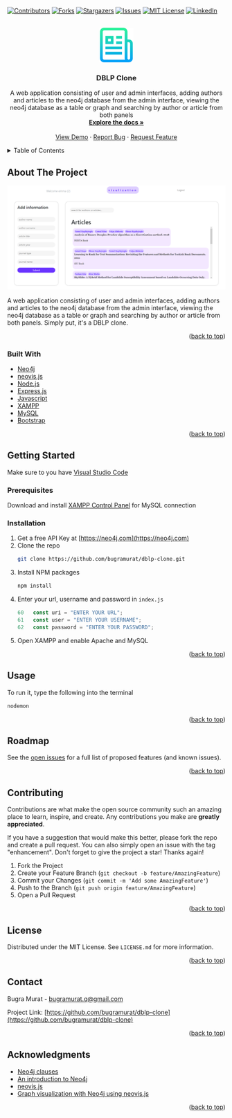 <div id="top"></div>

[![Contributors][contributors-shield]][contributors-url]
[![Forks][forks-shield]][forks-url]
[![Stargazers][stars-shield]][stars-url]
[![Issues][issues-shield]][issues-url]
[![MIT License][license-shield]][license-url]
[![LinkedIn][linkedin-shield]][linkedin-url]



<!-- PROJECT LOGO -->
<br />
<div align="center">
  <a href="https://github.com/bugramurat/dblp-clone">
    <img src="images/logo.png" alt="Logo" width="80" height="80">
  </a>

<h3 align="center">DBLP Clone</h3>

  <p align="center">
    A web application consisting of user and admin interfaces, adding authors and articles to the neo4j database from the admin interface, viewing the neo4j database as a table or graph and searching by author or article from both panels
    <br />
    <a href="https://github.com/bugramurat/dblp-clone"><strong>Explore the docs »</strong></a>
    <br />
    <br />
    <a href="https://github.com/bugramurat/dblp-clone">View Demo</a>
    ·
    <a href="https://github.com/bugramurat/dblp-clone/issues">Report Bug</a>
    ·
    <a href="https://github.com/bugramurat/dblp-clone/issues">Request Feature</a>
  </p>
</div>



<!-- TABLE OF CONTENTS -->
<details>
  <summary>Table of Contents</summary>
  <ol>
    <li>
      <a href="#about-the-project">About The Project</a>
      <ul>
        <li><a href="#built-with">Built With</a></li>
      </ul>
    </li>
    <li>
      <a href="#getting-started">Getting Started</a>
      <ul>
        <li><a href="#prerequisites">Prerequisites</a></li>
        <li><a href="#installation">Installation</a></li>
      </ul>
    </li>
    <li><a href="#usage">Usage</a></li>
    <li><a href="#roadmap">Roadmap</a></li>
    <li><a href="#contributing">Contributing</a></li>
    <li><a href="#license">License</a></li>
    <li><a href="#contact">Contact</a></li>
    <li><a href="#acknowledgments">Acknowledgments</a></li>
  </ol>
</details>



<!-- ABOUT THE PROJECT -->
## About The Project

![Screen Shot][product-screenshot]

A web application consisting of user and admin interfaces, adding authors and articles to the neo4j database from the admin interface, viewing the neo4j database as a table or graph and searching by author or article from both panels. Simply put, it's a DBLP clone.

<p align="right">(<a href="#top">back to top</a>)</p>



### Built With

* [Neo4j](https://neo4j.com)
* [neovis.js](https://github.com/neo4j-contrib/neovis.js/)
* [Node.js](https://nodejs.org/)
* [Express.js](https://expressjs.com)
* [Javascript](https://www.javascript.com)
* [XAMPP](https://www.apachefriends.org/index.html)
* [MySQL](https://www.mysql.com)
* [Bootstrap](https://getbootstrap.com)

<p align="right">(<a href="#top">back to top</a>)</p>



<!-- GETTING STARTED -->
## Getting Started

Make sure to you have [Visual Studio Code](https://code.visualstudio.com)

### Prerequisites

Download and install [XAMPP Control Panel](https://www.apachefriends.org/index.html) for MySQL connection

### Installation

1. Get a free API Key at [https://neo4j.com](https://neo4j.com)
2. Clone the repo
   ```sh
   git clone https://github.com/bugramurat/dblp-clone.git
   ```
3. Install NPM packages
   ```sh
   npm install
   ```
4. Enter your url, username and password in `index.js`
   ```js
   60   const uri = "ENTER YOUR URL";
   61   const user = "ENTER YOUR USERNAME";
   62   const password = "ENTER YOUR PASSWORD";
   ```
5. Open XAMPP and enable Apache and MySQL 

<p align="right">(<a href="#top">back to top</a>)</p>



<!-- USAGE EXAMPLES -->
## Usage

To run it, type the following into the terminal
   ```sh
   nodemon
   ```

<p align="right">(<a href="#top">back to top</a>)</p>



<!-- ROADMAP -->
## Roadmap

See the [open issues](https://github.com/bugramurat/dblp-clone/issues) for a full list of proposed features (and known issues).

<p align="right">(<a href="#top">back to top</a>)</p>



<!-- CONTRIBUTING -->
## Contributing

Contributions are what make the open source community such an amazing place to learn, inspire, and create. Any contributions you make are **greatly appreciated**.

If you have a suggestion that would make this better, please fork the repo and create a pull request. You can also simply open an issue with the tag "enhancement".
Don't forget to give the project a star! Thanks again!

1. Fork the Project
2. Create your Feature Branch (`git checkout -b feature/AmazingFeature`)
3. Commit your Changes (`git commit -m 'Add some AmazingFeature'`)
4. Push to the Branch (`git push origin feature/AmazingFeature`)
5. Open a Pull Request

<p align="right">(<a href="#top">back to top</a>)</p>



<!-- LICENSE -->
## License

Distributed under the MIT License. See `LICENSE.md` for more information.

<p align="right">(<a href="#top">back to top</a>)</p>



<!-- CONTACT -->
## Contact

Bugra Murat - bugramurat.q@gmail.com

Project Link: [https://github.com/bugramurat/dblp-clone](https://github.com/bugramurat/dblp-clone)

<p align="right">(<a href="#top">back to top</a>)</p>



<!-- ACKNOWLEDGMENTS -->
## Acknowledgments

* [Neo4j clauses](https://neo4j.com/docs/cypher-manual/current/clauses/)
* [An introduction to Neo4j](https://youtu.be/IShRYPsmiR8)
* [neovis.js](https://github.com/neo4j-contrib/neovis.js/)
* [Graph visualization with Neo4j using neovis.js](https://youtu.be/0-1A7f8993M)

<p align="right">(<a href="#top">back to top</a>)</p>



<!-- MARKDOWN LINKS & IMAGES -->
<!-- https://www.markdownguide.org/basic-syntax/#reference-style-links -->
[contributors-shield]: https://img.shields.io/github/contributors/bugramurat/dblp-clone.svg?style=for-the-badge
[contributors-url]: https://github.com/bugramurat/dblp-clone/graphs/contributors
[forks-shield]: https://img.shields.io/github/forks/bugramurat/dblp-clone.svg?style=for-the-badge
[forks-url]: https://github.com/bugramurat/dblp-clone/network/members
[stars-shield]: https://img.shields.io/github/stars/bugramurat/dblp-clone.svg?style=for-the-badge
[stars-url]: https://github.com/bugramurat/dblp-clone/stargazers
[issues-shield]: https://img.shields.io/github/issues/bugramurat/dblp-clone.svg?style=for-the-badge
[issues-url]: https://github.com/bugramurat/dblp-clone/issues
[license-shield]: https://img.shields.io/github/license/bugramurat/dblp-clone.svg?style=for-the-badge
[license-url]: https://github.com/bugramurat/dblp-clone/blob/main/LICENSE
[linkedin-shield]: https://img.shields.io/badge/-LinkedIn-black.svg?style=for-the-badge&logo=linkedin&colorB=555
[linkedin-url]: https://linkedin.com/in/bugramurat
[product-screenshot]: images/screenshot.png
